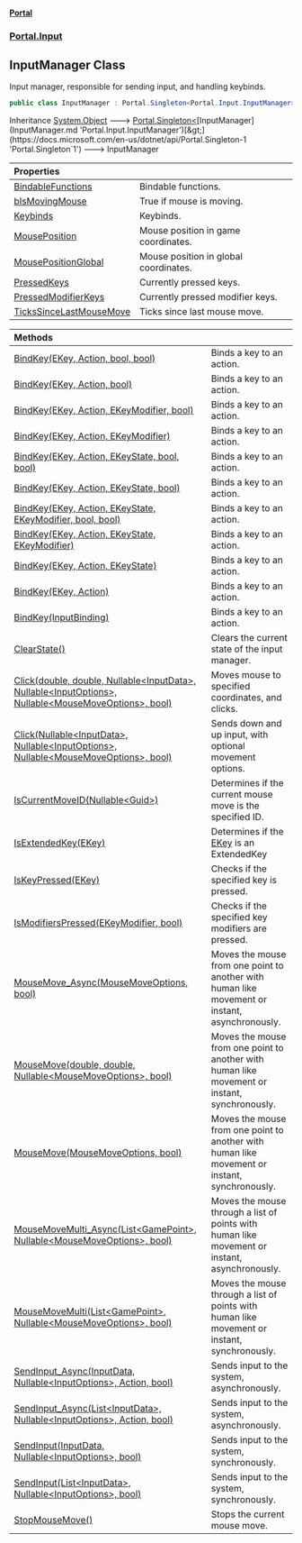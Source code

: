 #### [Portal](index.md 'index')
### [Portal.Input](Portal.Input.md 'Portal.Input')

## InputManager Class

Input manager, responsible for sending input, and handling keybinds.

```csharp
public class InputManager : Portal.Singleton<Portal.Input.InputManager>
```

Inheritance [System.Object](https://docs.microsoft.com/en-us/dotnet/api/System.Object 'System.Object') &#129106; [Portal.Singleton&lt;](https://docs.microsoft.com/en-us/dotnet/api/Portal.Singleton-1 'Portal.Singleton`1')[InputManager](InputManager.md 'Portal.Input.InputManager')[&gt;](https://docs.microsoft.com/en-us/dotnet/api/Portal.Singleton-1 'Portal.Singleton`1') &#129106; InputManager

| Properties | |
| :--- | :--- |
| [BindableFunctions](InputManager.BindableFunctions.md 'Portal.Input.InputManager.BindableFunctions') | Bindable functions. |
| [bIsMovingMouse](InputManager.bIsMovingMouse.md 'Portal.Input.InputManager.bIsMovingMouse') | True if mouse is moving. |
| [Keybinds](InputManager.Keybinds.md 'Portal.Input.InputManager.Keybinds') | Keybinds. |
| [MousePosition](InputManager.MousePosition.md 'Portal.Input.InputManager.MousePosition') | Mouse position in game coordinates. |
| [MousePositionGlobal](InputManager.MousePositionGlobal.md 'Portal.Input.InputManager.MousePositionGlobal') | Mouse position in global coordinates. |
| [PressedKeys](InputManager.PressedKeys.md 'Portal.Input.InputManager.PressedKeys') | Currently pressed keys. |
| [PressedModifierKeys](InputManager.PressedModifierKeys.md 'Portal.Input.InputManager.PressedModifierKeys') | Currently pressed modifier keys. |
| [TicksSinceLastMouseMove](InputManager.TicksSinceLastMouseMove.md 'Portal.Input.InputManager.TicksSinceLastMouseMove') | Ticks since last mouse move. |

| Methods | |
| :--- | :--- |
| [BindKey(EKey, Action, bool, bool)](InputManager.BindKey(EKey,Action,bool,bool).md 'Portal.Input.InputManager.BindKey(Portal.Input.EKey, System.Action, bool, bool)') | Binds a key to an action. |
| [BindKey(EKey, Action, bool)](InputManager.BindKey(EKey,Action,bool).md 'Portal.Input.InputManager.BindKey(Portal.Input.EKey, System.Action, bool)') | Binds a key to an action. |
| [BindKey(EKey, Action, EKeyModifier, bool)](InputManager.BindKey(EKey,Action,EKeyModifier,bool).md 'Portal.Input.InputManager.BindKey(Portal.Input.EKey, System.Action, Portal.Input.EKeyModifier, bool)') | Binds a key to an action. |
| [BindKey(EKey, Action, EKeyModifier)](InputManager.BindKey(EKey,Action,EKeyModifier).md 'Portal.Input.InputManager.BindKey(Portal.Input.EKey, System.Action, Portal.Input.EKeyModifier)') | Binds a key to an action. |
| [BindKey(EKey, Action, EKeyState, bool, bool)](InputManager.BindKey(EKey,Action,EKeyState,bool,bool).md 'Portal.Input.InputManager.BindKey(Portal.Input.EKey, System.Action, Portal.Input.EKeyState, bool, bool)') | Binds a key to an action. |
| [BindKey(EKey, Action, EKeyState, bool)](InputManager.BindKey(EKey,Action,EKeyState,bool).md 'Portal.Input.InputManager.BindKey(Portal.Input.EKey, System.Action, Portal.Input.EKeyState, bool)') | Binds a key to an action. |
| [BindKey(EKey, Action, EKeyState, EKeyModifier, bool, bool)](InputManager.BindKey(EKey,Action,EKeyState,EKeyModifier,bool,bool).md 'Portal.Input.InputManager.BindKey(Portal.Input.EKey, System.Action, Portal.Input.EKeyState, Portal.Input.EKeyModifier, bool, bool)') | Binds a key to an action. |
| [BindKey(EKey, Action, EKeyState, EKeyModifier)](InputManager.BindKey(EKey,Action,EKeyState,EKeyModifier).md 'Portal.Input.InputManager.BindKey(Portal.Input.EKey, System.Action, Portal.Input.EKeyState, Portal.Input.EKeyModifier)') | Binds a key to an action. |
| [BindKey(EKey, Action, EKeyState)](InputManager.BindKey(EKey,Action,EKeyState).md 'Portal.Input.InputManager.BindKey(Portal.Input.EKey, System.Action, Portal.Input.EKeyState)') | Binds a key to an action. |
| [BindKey(EKey, Action)](InputManager.BindKey(EKey,Action).md 'Portal.Input.InputManager.BindKey(Portal.Input.EKey, System.Action)') | Binds a key to an action. |
| [BindKey(InputBinding)](InputManager.BindKey(InputBinding).md 'Portal.Input.InputManager.BindKey(Portal.Input.InputBinding)') | Binds a key to an action. |
| [ClearState()](InputManager.ClearState().md 'Portal.Input.InputManager.ClearState()') | Clears the current state of the input manager. |
| [Click(double, double, Nullable&lt;InputData&gt;, Nullable&lt;InputOptions&gt;, Nullable&lt;MouseMoveOptions&gt;, bool)](InputManager.Click(double,double,Nullable_InputData_,Nullable_InputOptions_,Nullable_MouseMoveOptions_,bool).md 'Portal.Input.InputManager.Click(double, double, System.Nullable<Portal.Input.InputData>, System.Nullable<Portal.Input.InputOptions>, System.Nullable<Portal.Input.MouseMoveOptions>, bool)') | Moves mouse to specified coordinates, and clicks. |
| [Click(Nullable&lt;InputData&gt;, Nullable&lt;InputOptions&gt;, Nullable&lt;MouseMoveOptions&gt;, bool)](InputManager.Click(Nullable_InputData_,Nullable_InputOptions_,Nullable_MouseMoveOptions_,bool).md 'Portal.Input.InputManager.Click(System.Nullable<Portal.Input.InputData>, System.Nullable<Portal.Input.InputOptions>, System.Nullable<Portal.Input.MouseMoveOptions>, bool)') | Sends down and up input, with optional movement options. |
| [IsCurrentMoveID(Nullable&lt;Guid&gt;)](InputManager.IsCurrentMoveID(Nullable_Guid_).md 'Portal.Input.InputManager.IsCurrentMoveID(System.Nullable<System.Guid>)') | Determines if the current mouse move is the specified ID. |
| [IsExtendedKey(EKey)](InputManager.IsExtendedKey(EKey).md 'Portal.Input.InputManager.IsExtendedKey(Portal.Input.EKey)') | Determines if the [EKey](EKey.md 'Portal.Input.EKey') is an ExtendedKey |
| [IsKeyPressed(EKey)](InputManager.IsKeyPressed(EKey).md 'Portal.Input.InputManager.IsKeyPressed(Portal.Input.EKey)') | Checks if the specified key is pressed. |
| [IsModifiersPressed(EKeyModifier, bool)](InputManager.IsModifiersPressed(EKeyModifier,bool).md 'Portal.Input.InputManager.IsModifiersPressed(Portal.Input.EKeyModifier, bool)') | Checks if the specified key modifiers are pressed. |
| [MouseMove_Async(MouseMoveOptions, bool)](InputManager.MouseMove_Async(MouseMoveOptions,bool).md 'Portal.Input.InputManager.MouseMove_Async(Portal.Input.MouseMoveOptions, bool)') | Moves the mouse from one point to another with human like movement or instant, asynchronously. |
| [MouseMove(double, double, Nullable&lt;MouseMoveOptions&gt;, bool)](InputManager.MouseMove(double,double,Nullable_MouseMoveOptions_,bool).md 'Portal.Input.InputManager.MouseMove(double, double, System.Nullable<Portal.Input.MouseMoveOptions>, bool)') | Moves the mouse from one point to another with human like movement or instant, synchronously. |
| [MouseMove(MouseMoveOptions, bool)](InputManager.MouseMove(MouseMoveOptions,bool).md 'Portal.Input.InputManager.MouseMove(Portal.Input.MouseMoveOptions, bool)') | Moves the mouse from one point to another with human like movement or instant, synchronously. |
| [MouseMoveMulti_Async(List&lt;GamePoint&gt;, Nullable&lt;MouseMoveOptions&gt;, bool)](InputManager.MouseMoveMulti_Async(List_GamePoint_,Nullable_MouseMoveOptions_,bool).md 'Portal.Input.InputManager.MouseMoveMulti_Async(System.Collections.Generic.List<Portal.GamePoint>, System.Nullable<Portal.Input.MouseMoveOptions>, bool)') | Moves the mouse through a list of points with human like movement or instant, asynchronously. |
| [MouseMoveMulti(List&lt;GamePoint&gt;, Nullable&lt;MouseMoveOptions&gt;, bool)](InputManager.MouseMoveMulti(List_GamePoint_,Nullable_MouseMoveOptions_,bool).md 'Portal.Input.InputManager.MouseMoveMulti(System.Collections.Generic.List<Portal.GamePoint>, System.Nullable<Portal.Input.MouseMoveOptions>, bool)') | Moves the mouse through a list of points with human like movement or instant, synchronously. |
| [SendInput_Async(InputData, Nullable&lt;InputOptions&gt;, Action, bool)](InputManager.SendInput_Async(InputData,Nullable_InputOptions_,Action,bool).md 'Portal.Input.InputManager.SendInput_Async(Portal.Input.InputData, System.Nullable<Portal.Input.InputOptions>, System.Action, bool)') | Sends input to the system, asynchronously. |
| [SendInput_Async(List&lt;InputData&gt;, Nullable&lt;InputOptions&gt;, Action, bool)](InputManager.SendInput_Async(List_InputData_,Nullable_InputOptions_,Action,bool).md 'Portal.Input.InputManager.SendInput_Async(System.Collections.Generic.List<Portal.Input.InputData>, System.Nullable<Portal.Input.InputOptions>, System.Action, bool)') | Sends input to the system, asynchronously. |
| [SendInput(InputData, Nullable&lt;InputOptions&gt;, bool)](InputManager.SendInput(InputData,Nullable_InputOptions_,bool).md 'Portal.Input.InputManager.SendInput(Portal.Input.InputData, System.Nullable<Portal.Input.InputOptions>, bool)') | Sends input to the system, synchronously. |
| [SendInput(List&lt;InputData&gt;, Nullable&lt;InputOptions&gt;, bool)](InputManager.SendInput(List_InputData_,Nullable_InputOptions_,bool).md 'Portal.Input.InputManager.SendInput(System.Collections.Generic.List<Portal.Input.InputData>, System.Nullable<Portal.Input.InputOptions>, bool)') | Sends input to the system, synchronously. |
| [StopMouseMove()](InputManager.StopMouseMove().md 'Portal.Input.InputManager.StopMouseMove()') | Stops the current mouse move. |

